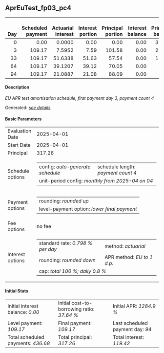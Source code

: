 <h2>AprEuTest_fp03_pc4</h2>
<table>
    <thead style="vertical-align: bottom;">
        <th style="text-align: right;">Day</th>
        <th style="text-align: right;">Scheduled payment</th>
        <th style="text-align: right;">Actuarial interest</th>
        <th style="text-align: right;">Interest portion</th>
        <th style="text-align: right;">Principal portion</th>
        <th style="text-align: right;">Interest balance</th>
        <th style="text-align: right;">Principal balance</th>
        <th style="text-align: right;">Total actuarial interest</th>
        <th style="text-align: right;">Total interest</th>
        <th style="text-align: right;">Total principal</th>
    </thead>
    <tr style="text-align: right;">
        <td class="ci00">0</td>
        <td class="ci01" style="white-space: nowrap;">0.00</td>
        <td class="ci02">0.0000</td>
        <td class="ci03">0.00</td>
        <td class="ci04">0.00</td>
        <td class="ci05">0.00</td>
        <td class="ci06">317.26</td>
        <td class="ci07">0.0000</td>
        <td class="ci08">0.00</td>
        <td class="ci09">0.00</td>
    </tr>
    <tr style="text-align: right;">
        <td class="ci00">3</td>
        <td class="ci01" style="white-space: nowrap;">109.17</td>
        <td class="ci02">7.5952</td>
        <td class="ci03">7.59</td>
        <td class="ci04">101.58</td>
        <td class="ci05">0.00</td>
        <td class="ci06">215.68</td>
        <td class="ci07">7.5952</td>
        <td class="ci08">7.59</td>
        <td class="ci09">101.58</td>
    </tr>
    <tr style="text-align: right;">
        <td class="ci00">33</td>
        <td class="ci01" style="white-space: nowrap;">109.17</td>
        <td class="ci02">51.6338</td>
        <td class="ci03">51.63</td>
        <td class="ci04">57.54</td>
        <td class="ci05">0.00</td>
        <td class="ci06">158.14</td>
        <td class="ci07">59.2290</td>
        <td class="ci08">59.22</td>
        <td class="ci09">159.12</td>
    </tr>
    <tr style="text-align: right;">
        <td class="ci00">64</td>
        <td class="ci01" style="white-space: nowrap;">109.17</td>
        <td class="ci02">39.1207</td>
        <td class="ci03">39.12</td>
        <td class="ci04">70.05</td>
        <td class="ci05">0.00</td>
        <td class="ci06">88.09</td>
        <td class="ci07">98.3497</td>
        <td class="ci08">98.34</td>
        <td class="ci09">229.17</td>
    </tr>
    <tr style="text-align: right;">
        <td class="ci00">94</td>
        <td class="ci01" style="white-space: nowrap;">109.17</td>
        <td class="ci02">21.0887</td>
        <td class="ci03">21.08</td>
        <td class="ci04">88.09</td>
        <td class="ci05">0.00</td>
        <td class="ci06">0.00</td>
        <td class="ci07">119.4384</td>
        <td class="ci08">119.42</td>
        <td class="ci09">317.26</td>
    </tr>
</table>
<h4>Description</h4>
<p><i>EU APR test amortisation schedule, first payment day 3, payment count 4</i></p>
<p>Generated: <i><a href="../GeneratedDate.html">see details</a></i></p>
<h4>Basic Parameters</h4>
<table>
    <tr>
        <td>Evaluation Date</td>
        <td>2025-04-01</td>
    </tr>
    <tr>
        <td>Start Date</td>
        <td>2025-04-01</td>
    </tr>
    <tr>
        <td>Principal</td>
        <td>317.26</td>
    </tr>
    <tr>
        <td>Schedule options</td>
        <td>
            <table>
                <tr>
                    <td>config: <i>auto-generate schedule</i></td>
                    <td>schedule length: <i><i>payment count</i> 4</i></td>
                </tr>
                <tr>
                    <td colspan="2" style="white-space: nowrap;">unit-period config: <i>monthly from 2025-04 on 04</i></td>
                </tr>
            </table>
        </td>
    </tr>
    <tr>
        <td>Payment options</td>
        <td>
            <table>
                <tr>
                    <td>rounding: <i>rounded up</i></td>
                </tr>
                <tr>
                    <td>level-payment option: <i>lower&nbsp;final&nbsp;payment</i></td>
                </tr>
            </table>
        </td>
    </tr>
    <tr>
        <td>Fee options</td>
        <td>no fee
        </td>
    </tr>
    <tr>
        <td>Interest options</td>
        <td>
            <table>
                <tr>
                    <td>standard rate: <i>0.798 % per day</i></td>
                    <td>method: <i>actuarial</i></td>
                </tr>
                <tr>
                    <td>rounding: <i>rounded down</i></td>
                    <td>APR method: <i>EU to 1 d.p.</i></td>
                </tr>
                <tr>
                    <td colspan="2">cap: <i>total 100 %; daily 0.8 %</td>
                </tr>
            </table>
        </td>
    </tr>
</table>
<h4>Initial Stats</h4>
<table>
    <tr>
        <td>Initial interest balance: <i>0.00</i></td>
        <td>Initial cost-to-borrowing ratio: <i>37.64 %</i></td>
        <td>Initial APR: <i>1284.9 %</i></td>
    </tr>
    <tr>
        <td>Level payment: <i>109.17</i></td>
        <td>Final payment: <i>109.17</i></td>
        <td>Last scheduled payment day: <i>94</i></td>
    </tr>
    <tr>
        <td>Total scheduled payments: <i>436.68</i></td>
        <td>Total principal: <i>317.26</i></td>
        <td>Total interest: <i>119.42</i></td>
    </tr>
</table>